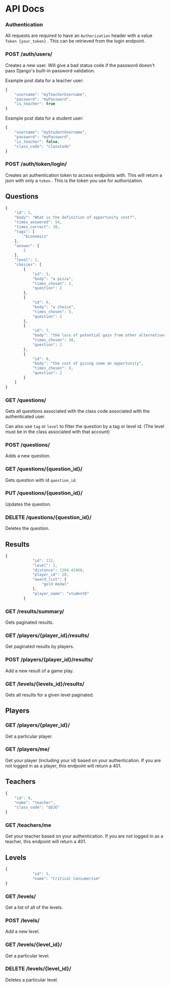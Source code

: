 # API Docs

### Authentication

All requests are required to have an `Authorization` header with a value `Token {your_token}` . This can be retrieved from the login endpoint.

### POST /auth/users/

Creates a new user. Will give a bad status code if the password doesn't pass Django's built-in password validation.

Example post data for a teacher user:

```javascript
{ 
    "username": "myTeacherUsername",
    "password": "myPassword",
    "is_teacher": true
}
```

Example post data for a student user:

```javascript
{ 
    "username": "myStudentUsername",
    "password": "myPassword",
    "is_teacher": false,
    "class_code": "classCode"
}
```

### POST /auth/token/login/

Creates an authentication token to access endpoints with. This will return a json with only a `token` . This is the token you use for authorization.

## Questions

```javascript
{
    "id": 2,
    "body": "What is the definition of opportunity cost?",
    "times_answered": 54,
    "times_correct": 38,
    "tags": [
        "Economics"
    ],
    "answer": [
        2
    ],
    "level": 1,
    "choices": [
        {
            "id": 5,
            "body": "a pizza",
            "times_chosen": 2,
            "question": 2
        },
        {
            "id": 6,
            "body": "a choice",
            "times_chosen": 5,
            "question": 2
        },
        {
            "id": 7,
            "body": "the loss of potential gain from other alternatives when one alternative is chosen",
            "times_chosen": 38,
            "question": 2
        },
        {
            "id": 8,
            "body": "the cost of giving some an opportunity",
            "times_chosen": 9,
            "question": 2
        }
    ]
}
```

### GET /questions/

Gets all questions associated with the class code associated with the authenticated user.

Can also use `tag` or `level` to filter the question by a tag or level id. \(The level must be in the class associated with that account\)

### POST /questions/

Adds a new question.

### GET /questions/{question\_id}/

Gets question with id `question_id`.

### PUT /questions/{question\_id}/

Updates the question.

### DELETE /questions/{question\_id}/

Deletes the question.

## Results

```javascript
{
            "id": 112,
            "level": 1,
            "distance": 1204.41968,
            "player_id": 20,
            "award_list": [
                "gold medal"
            ],
            "player_name": "studentD"
        }
```

### GET /results/summary/

Gets paginated results.

### GET /players/{player\_id}/results/

Get paginated results by players.

### POST /players/{player\_id}/results/

Add a new result of a game play.

### GET /levels/{levels\_id}/results/

Gets all results for a given level paginated.



## Players

### GET /players/{player\_id}/

Get a particular player.

### GET /players/me/

Get your player \(including your id\) based on your authentication. If you are not logged in as a player, this endpoint will return a 401.

## Teachers

```javascript
{
    "id": 9,
    "name": "teacher",
    "class_code": "$DJE"
}
```

### GET /teachers/me

Get your teacher based on your authentication. If you are not logged in as a teacher, this endpoint will return a 401.

## Levels

```javascript
{
            "id": 5,
            "name": "Critical Consumerism"
}
```

### GET /levels/

Get a list of all of the levels.

### POST /levels/

Add a new level.

### GET /levels/{level\_id}/

Get a particular level.

### DELETE /levels/{level\_id}/

Deletes a particular level.



